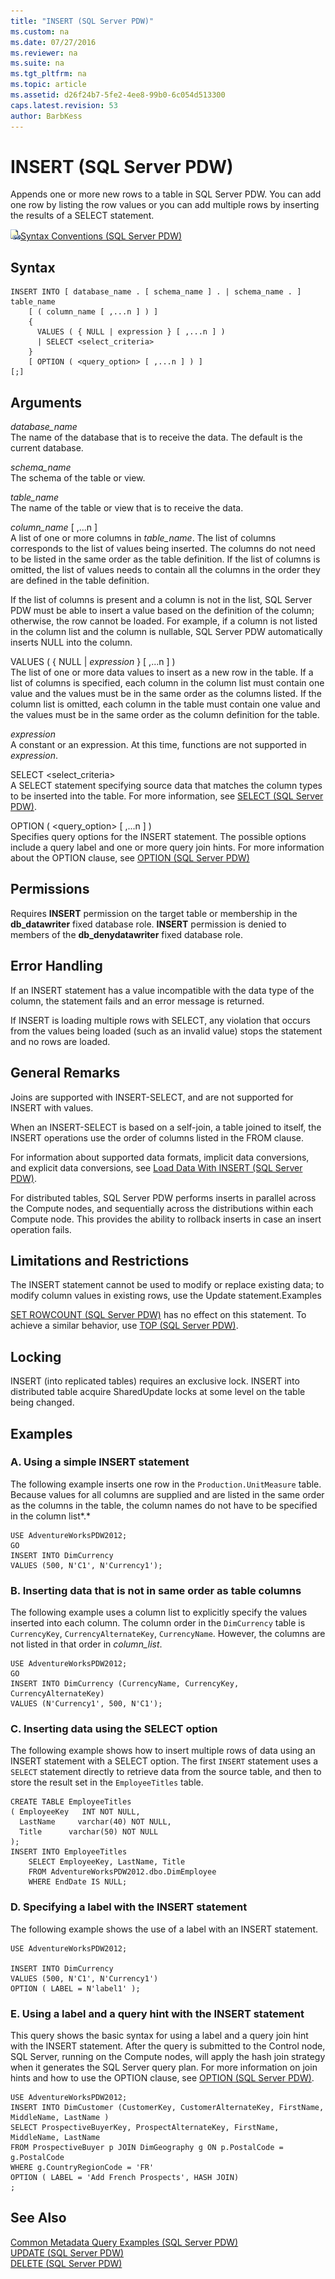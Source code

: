 ```yaml
---
title: "INSERT (SQL Server PDW)"
ms.custom: na
ms.date: 07/27/2016
ms.reviewer: na
ms.suite: na
ms.tgt_pltfrm: na
ms.topic: article
ms.assetid: d26f24b7-5fe2-4ee8-99b0-6c054d513300
caps.latest.revision: 53
author: BarbKess
---
```

# INSERT (SQL Server PDW)
Appends one or more new rows to a table in SQL Server PDW. You can add one row by listing the row values or you can add multiple rows by inserting the results of a SELECT statement.  
  
![Topic link icon](../../mpp/sqlpdw/media/Topic_Link.gif "Topic_Link")[Syntax Conventions &#40;SQL Server PDW&#41;](../../mpp/sqlpdw/syntax-conventions-sql-server-pdw.md)  
  
## Syntax  
  
```  
INSERT INTO [ database_name . [ schema_name ] . | schema_name . ] table_name   
    [ ( column_name [ ,...n ] ) ]  
    {   
      VALUES ( { NULL | expression } [ ,...n ] )  
      | SELECT <select_criteria>  
    }  
    [ OPTION ( <query_option> [ ,...n ] ) ]  
[;]  
```  
  
## Arguments  
*database_name*  
The name of the database that is to receive the data. The default is the current database.  
  
*schema_name*  
The schema of the table or view.  
  
*table_name*  
The name of the table or view that is to receive the data.  
  
*column_name* [ ,...n ]  
A list of one or more columns in *table_name*. The list of columns corresponds to the list of values being inserted. The columns do not need to be listed in the same order as the table definition. If the list of columns is omitted, the list of values needs to contain all the columns in the order they are defined in the table definition.  
  
If the list of columns is present and a column is not in the list, SQL Server PDW must be able to insert a value based on the definition of the column; otherwise, the row cannot be loaded. For example, if a column is not listed in the column list and the column is nullable, SQL Server PDW automatically inserts NULL into the column.  
  
VALUES ( { NULL | *expression* } [ ,...n ] )  
The list of one or more data values to insert as a new row in the table. If a list of columns is specified, each column in the column list must contain one value and the values must be in the same order as the columns listed. If the column list is omitted, each column in the table must contain one value and the values must be in the same order as the column definition for the table.  
  
*expression*  
A constant or an expression. At this time, functions are not supported in *expression*.  
  
SELECT <select_criteria>  
A SELECT statement specifying source data that matches the column types to be inserted into the table. For more information, see [SELECT &#40;SQL Server PDW&#41;](../../mpp/sqlpdw/select-sql-server-pdw.md).  
  
OPTION ( <query_option> [ ,...n ] )  
Specifies query options for the INSERT  statement. The possible options include a query label and one or more query join hints. For more information about the OPTION clause, see [OPTION &#40;SQL Server PDW&#41;](../../mpp/sqlpdw/option-sql-server-pdw.md)  
  
## Permissions  
Requires **INSERT** permission on the target table or membership in the **db_datawriter** fixed database role. **INSERT** permission is denied to members of the **db_denydatawriter** fixed database role.  
  
## Error Handling  
If an INSERT statement has a value incompatible with the data type of the column, the statement fails and an error message is returned.  
  
If INSERT is loading multiple rows with SELECT, any violation that occurs from the values being loaded (such as an invalid value) stops the statement and no rows are loaded.  
  
## General Remarks  
Joins are supported with INSERT-SELECT, and are not supported for INSERT with values.  
  
When an INSERT-SELECT is based on a self-join, a table joined to itself, the INSERT operations use the order of columns listed in the FROM clause.  
  
For information about supported data formats, implicit data conversions, and explicit data conversions, see [Load Data With INSERT &#40;SQL Server PDW&#41;](../../mpp/sqlpdw/load-data-with-insert-sql-server-pdw.md).  
  
For distributed tables, SQL Server PDW performs inserts in parallel across the Compute nodes, and sequentially across the distributions within each Compute node. This provides the ability to rollback inserts in case an insert operation fails.  
  
## Limitations and Restrictions  
The INSERT statement cannot be used to modify or replace existing data; to modify column values in existing rows, use the Update statement.Examples  
  
[SET ROWCOUNT &#40;SQL Server PDW&#41;](../../mpp/sqlpdw/set-rowcount-sql-server-pdw.md) has no effect on this statement. To achieve a similar behavior, use [TOP &#40;SQL Server PDW&#41;](../../mpp/sqlpdw/top-sql-server-pdw.md).  
  
## Locking  
INSERT (into replicated tables) requires an exclusive lock. INSERT into distributed table acquire SharedUpdate locks at some level on the table being changed.  
  
## Examples  
  
### A. Using a simple INSERT statement  
The following example inserts one row in the `Production.UnitMeasure` table. Because values for all columns are supplied and are listed in the same order as the columns in the table, the column names do not have to be specified in the column list*.*  
  
```  
USE AdventureWorksPDW2012;   
GO  
INSERT INTO DimCurrency   
VALUES (500, N'C1', N'Currency1');  
```  
  
### B. Inserting data that is not in same order as table columns  
The following example uses a column list to explicitly specify the values inserted into each column. The column order in the `DimCurrency` table is `CurrencyKey`, `CurrencyAlternateKey`, `CurrencyName`. However, the columns are not listed in that order in *column_list*.  
  
```  
USE AdventureWorksPDW2012;   
GO  
INSERT INTO DimCurrency (CurrencyName, CurrencyKey, CurrencyAlternateKey)  
VALUES (N'Currency1', 500, N'C1');  
```  
  
### C. Inserting data using the SELECT option  
The following example shows how to insert multiple rows of data using an INSERT statement with a SELECT option. The first `INSERT` statement uses a `SELECT` statement directly to retrieve data from the source table, and then to store the result set in the `EmployeeTitles` table.  
  
```  
CREATE TABLE EmployeeTitles  
( EmployeeKey   INT NOT NULL,  
  LastName     varchar(40) NOT NULL,  
  Title      varchar(50) NOT NULL  
);  
INSERT INTO EmployeeTitles  
    SELECT EmployeeKey, LastName, Title   
    FROM AdventureWorksPDW2012.dbo.DimEmployee  
    WHERE EndDate IS NULL;  
```  
  
### D. Specifying a label with the INSERT statement  
The following example shows the use of a label with an INSERT statement.  
  
```  
USE AdventureWorksPDW2012;   
  
INSERT INTO DimCurrency   
VALUES (500, N'C1', N'Currency1')  
OPTION ( LABEL = N'label1' );  
```  
  
### E. Using a label and a query hint with the INSERT statement  
This query shows the basic syntax for using a label and a query join hint with the INSERT statement. After the query is submitted to the Control node, SQL Server, running on the Compute nodes, will apply the hash join strategy when it generates the SQL Server query plan. For more information on join hints and how to use the OPTION clause, see [OPTION &#40;SQL Server PDW&#41;](../../mpp/sqlpdw/option-sql-server-pdw.md).  
  
```  
USE AdventureWorksPDW2012;  
INSERT INTO DimCustomer (CustomerKey, CustomerAlternateKey, FirstName, MiddleName, LastName )   
SELECT ProspectiveBuyerKey, ProspectAlternateKey, FirstName, MiddleName, LastName  
FROM ProspectiveBuyer p JOIN DimGeography g ON p.PostalCode = g.PostalCode  
WHERE g.CountryRegionCode = 'FR'  
OPTION ( LABEL = 'Add French Prospects', HASH JOIN)  
;  
```  
  
## See Also  
[Common Metadata Query Examples &#40;SQL Server PDW&#41;](../../mpp/sqlpdw/common-metadata-query-examples-sql-server-pdw.md)  
[UPDATE &#40;SQL Server PDW&#41;](../../mpp/sqlpdw/update-sql-server-pdw.md)  
[DELETE &#40;SQL Server PDW&#41;](../../mpp/sqlpdw/delete-sql-server-pdw.md)  
  
